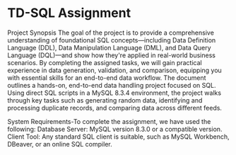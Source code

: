 # TD-SQL Assignment
Project Synopsis
The goal of the project is to provide a comprehensive understanding of foundational SQL concepts—including Data Definition Language (DDL), Data Manipulation Language (DML), and Data Query Language (DQL)—and show how they're applied in real-world business scenarios. By completing the assigned  tasks, we will gain practical experience in data generation, validation, and comparison, equipping you with essential skills for an end-to-end data workflow.
The document outlines a hands-on, end-to-end data handling project focused on SQL. Using direct SQL scripts in a MySQL 8.3.4 environment, the project walks  through key tasks such as generating random data, identifying and processing duplicate records, and comparing data across different feeds.

System Requirements-To complete the assignment, we have used the following:
Database Server: MySQL version 8.3.0 or a compatible version.
Client Tool: Any standard SQL client is suitable, such as MySQL Workbench, DBeaver, or an online SQL compiler.
